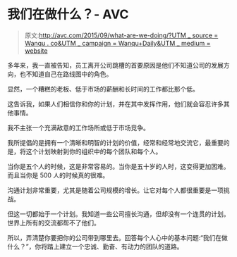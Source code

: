 # 我们在做什么？- AVC

> 原文:[http://avc.com/2015/09/what-are-we-doing/?UTM _ source = Wanqu . co&UTM _ campaign = Wanqu+Daily&UTM _ medium = website](http://avc.com/2015/09/what-are-we-doing/?utm_source=wanqu.co&utm_campaign=Wanqu+Daily&utm_medium=website)

多年来，我一直被告知，员工离开公司跳槽的首要原因是他们不知道公司的发展方向，也不知道自己在路线图中的角色。

显然，一个糟糕的老板、低于市场的薪酬和长时间的工作都比那个低。

这告诉我，如果人们相信你和你的计划，并在其中发挥作用，他们就会容忍许多其他事情。

我不主张一个充满敌意的工作场所或低于市场竞争。

我所提倡的是拥有一个清晰和明智的计划的价值，经常和经常地交流它，最重要的是，将这个计划映射到你的组织中的每个团队和每个人。

当你是五个人的时候，这是非常容易的。当你是五十岁的人时，这变得更加困难。而且当你是 500 人的时候真的很难。

沟通计划非常重要，尤其是随着公司规模的增长。让它对每个人都很重要是一项挑战。

但这一切都始于一个计划。我知道一些公司擅长沟通，但却没有一个连贯的计划。世界上所有的交流都帮不了他们。

所以，弄清楚你要把你的公司带到哪里去。回答每个人心中的基本问题:“我们在做什么？”，你将踏上建立一个忠诚、勤奋、有动力的团队的道路。